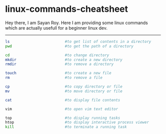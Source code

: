 linux-commands-cheatsheet
===============================

Hey there, I am Sayan Roy. Here I am providing some linux commands which are actually usefull for a beginner linux dev.

----
```bash
ls                         #to get list of contents in a directory
pwd                        #to get the path of a directory
```
```bash
cd                         #to change directory
mkdir                      #to create a new directory
rmdir                      #to remove a directory
```
```bash
touch                      #to create a new file
rm                         #to remove a file
```
```bash
cp                         #to copy directory or file
mv                         #to move directory or file
```
```bash
cat                        #to display file contents
```
```bash
vim                        #to open vim text editor
```
```bash
top                        #to display running tasks
htop                       #to display interactive process viewer
kill                       #to terminate a running task
```


